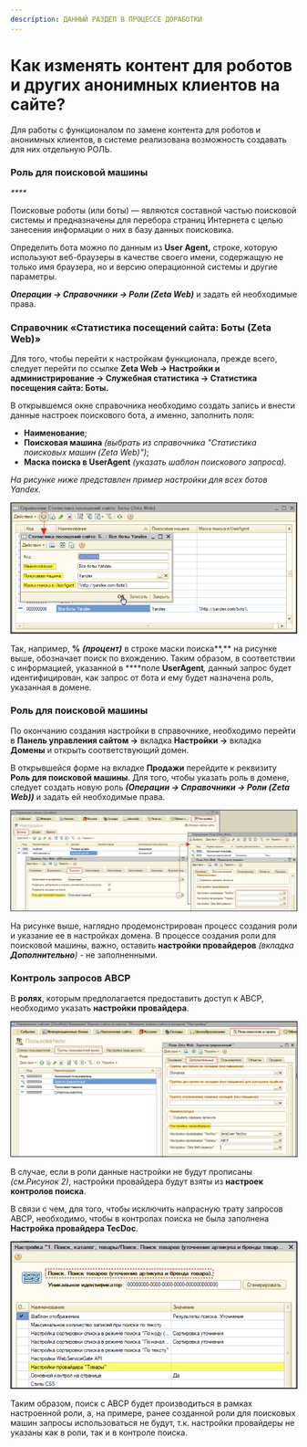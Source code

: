 ```yaml
---
description: ДАННЫЙ РАЗДЕЛ В ПРОЦЕССЕ ДОРАБОТКИ
---
```


# Как изменять контент для роботов и других анонимных клиентов на сайте?

Для работы с функционалом по замене контента для роботов и анонимных клиентов, в системе реализована возможность создавать для них отдельную РОЛЬ.



### Роль для поисковой машины

_\*\*\*\*_





Поисковые роботы \(или боты\) — являются составной частью поисковой системы и предназначены для перебора страниц Интернета с целью занесения информации о них в базу данных поисковика.

Определить бота можно по данным из **User Agent,** строке, которую используют веб-браузеры в качестве своего имени, содержащую не только имя браузера, но и версию операционной системы и другие параметры. 

_**Операции → Справочники → Роли \(Zeta Web\)**_ и задать ей необходимые права.

### Справочник «Статистика посещений сайта: Боты \(Zeta Web\)»

Для того, чтобы перейти к настройкам функционала, прежде всего, следует перейти по ссылке **Zeta Web → Настройки и администрирование → Служебная статистика → Статистика посещения сайта: Боты.**

В открывшемся окне справочника необходимо создать запись и внести данные настроек поискового бота, а именно, заполнить поля:

* **Наименование**;
* **Поисковая машина** _\(выбрать из справочника "Статистика поисковых машин \(Zeta Web\)"\)_;
* **Маска поиска в UserAgent** _\(указать шаблон поискового запроса\)._

_На рисунке ниже представлен пример настройки для всех ботов Yandex._

![&#x420;&#x438;&#x441;&#x443;&#x43D;&#x43E;&#x43A; 1. &#x41F;&#x440;&#x438;&#x43C;&#x435;&#x440; &#x43D;&#x430;&#x441;&#x442;&#x440;&#x43E;&#x439;&#x43A;&#x438; &#x434;&#x43B;&#x44F; &#x432;&#x441;&#x435;&#x445; &#x431;&#x43E;&#x442;&#x43E;&#x432; Yandex ](../.gitbook/assets/image-52.png)

Так, например,  **%** _**\(процент\)**_ в строке маски поиска**,** на рисунке выше, обозначает поиск по вхождению. Таким образом, в соответствии с информацией, указанной в ****поле **UserAgent**_,_ данный запрос будет идентифицирован, как запрос от бота и ему будет назначена роль, указанная в домене.

### Роль для поисковой машины

По окончанию создания настройки в справочнике, необходимо перейти в **Панель управления сайтом →** вкладка **Настройки →** вкладка **Домены** и открыть соответствующий домен.

В открывшейся форме на вкладке **Продажи** перейдите к реквизиту **Роль для поисковой машины**. Для того, чтобы указать роль в домене, следует создать новую роль _**\(Операции → Справочники → Роли \(Zeta Web\)\)**_ и задать ей необходимые права.

![&#x420;&#x438;&#x441;&#x443;&#x43D;&#x43E;&#x43A; 2. &#x423;&#x43A;&#x430;&#x437;&#x430;&#x43D;&#x438;&#x435; &#x440;&#x43E;&#x43B;&#x438; &#x434;&#x43B;&#x44F; &#x43F;&#x43E;&#x438;&#x441;&#x43A;&#x43E;&#x432;&#x43E;&#x439; &#x43C;&#x430;&#x448;&#x438;&#x43D;&#x44B; &#x432; &#x434;&#x43E;&#x43C;&#x435;&#x43D;&#x435;](../.gitbook/assets/image-54.png)

На рисунке выше, наглядно продемонстрирован процесс создания роли и указание ее в настройках домена. В процессе создания роли для поисковой машины, важно, оставить **настройки провайдеров** _\(вкладка **Дополнительно**\)_ - не заполненными. 

### Контроль запросов ABCP

В **ролях**, которым предполагается предоставить доступ к ABCP, необходимо указать **настройки провайдера**.

![&#x420;&#x438;&#x441;&#x443;&#x43D;&#x43E;&#x43A; 3. &#x41D;&#x430;&#x441;&#x442;&#x440;&#x43E;&#x439;&#x43A;&#x430; &#x43F;&#x440;&#x43E;&#x432;&#x430;&#x439;&#x434;&#x435;&#x440;&#x43E;&#x432; &#x432; &#x440;&#x43E;&#x43B;&#x438;](../.gitbook/assets/image-57.png)

В случае, если в роли данные настройки не будут прописаны _\(см.Рисунок 2\)_, настройки провайдера будут взяты из **настроек контролов поиска**.

В связи с чем, для того, чтобы исключить напрасную трату запросов ABCP, необходимо, чтобы в контролах поиска не была заполнена **Настройка провайдера TecDoc**. 

![&#x420;&#x438;&#x441;&#x443;&#x43D;&#x43E;&#x43A; 4. &#x41F;&#x440;&#x438;&#x43C;&#x435;&#x440; &#x43D;&#x430;&#x441;&#x442;&#x440;&#x43E;&#x439;&#x43A;&#x438; &#x43A;&#x43E;&#x43D;&#x442;&#x440;&#x43E;&#x43B;&#x430; &#x43F;&#x43E;&#x438;&#x441;&#x43A;&#x430;](../.gitbook/assets/image-58.png)

Таким образом, поиск с ABCP будет производиться в рамках настроенной роли, а, на примере, ранее созданной роли для поисковых машин запросы использоваться не будут, т.к. настройки провайдеры не указаны как в роли, так и в контроле поиска.

